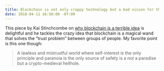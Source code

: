 ```yaml
---
title: Blockchain is not only crappy technology but a bad vision for the future
date: 2018-04-11 16:50:00 -07:00
---
```


This piece by Kai Stinchcombe on [why blockchain is a terrible idea](https://medium.com/@kaistinchcombe/decentralized-and-trustless-crypto-paradise-is-actually-a-medieval-hellhole-c1ca122efdec) is delightful and he tackles the crazy idea that blockchain is a magical wand that solves the “trust problem” between groups of people. My favorite point is this one though:

> A lawless and mistrustful world where self-interest is the only principle and paranoia is the only source of safety is a not a paradise but a crypto-medieval hellhole.